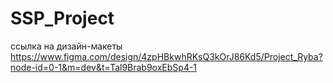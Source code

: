 # SSP_Project
ссылка на дизайн-макеты https://www.figma.com/design/4zpHBkwhRKsQ3kOrJ86Kd5/Project_Ryba?node-id=0-1&m=dev&t=Tal9Brab9oxEbSp4-1
